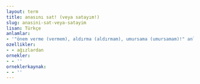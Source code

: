 ```yaml
---
layout: term
title: anasını sat! (veya satayım!)
slug: anasini-sat-veya-satayim
lisan: Türkçe
anlamlar:
- '"önem verme (vermem), aldırma (aldırmam), umursama (umursamam)!" anlamında kullanılan bir söz'
ozellikler:
- - ağızlardan
ornekler:
- - ''
orneklerkaynak:
- - ''
---
```

